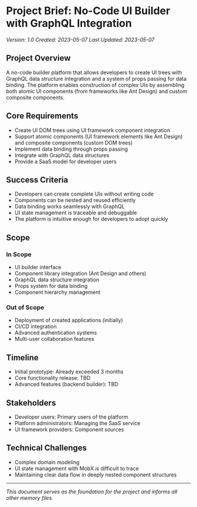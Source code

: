 # Project Brief: No-Code UI Builder with GraphQL Integration

_Version: 1.0_
_Created: 2023-05-07_
_Last Updated: 2023-05-07_

## Project Overview

A no-code builder platform that allows developers to create UI trees with GraphQL data structure integration and a system of props passing for data binding. The platform enables construction of complex UIs by assembling both atomic UI components (from frameworks like Ant Design) and custom composite components.

## Core Requirements

- Create UI DOM trees using UI framework component integration
- Support atomic components (UI framework elements like Ant Design) and composite components (custom DOM trees)
- Implement data binding through props passing
- Integrate with GraphQL data structures
- Provide a SaaS model for developer users

## Success Criteria

- Developers can create complete UIs without writing code
- Components can be nested and reused efficiently
- Data binding works seamlessly with GraphQL
- UI state management is traceable and debuggable
- The platform is intuitive enough for developers to adopt quickly

## Scope

### In Scope

- UI builder interface
- Component library integration (Ant Design and others)
- GraphQL data structure integration
- Props system for data binding
- Component hierarchy management

### Out of Scope

- Deployment of created applications (initially)
- CI/CD integration
- Advanced authentication systems
- Multi-user collaboration features

## Timeline

- Initial prototype: Already exceeded 3 months
- Core functionality release: TBD
- Advanced features (backend builder): TBD

## Stakeholders

- Developer users: Primary users of the platform
- Platform administrators: Managing the SaaS service
- UI framework providers: Component sources

## Technical Challenges

- Complex domain modeling
- UI state management with MobX is difficult to trace
- Maintaining clear data flow in deeply nested component structures

---

_This document serves as the foundation for the project and informs all other memory files._
